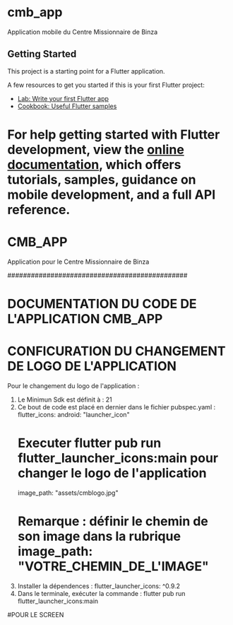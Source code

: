 # cmb_app

Application mobile du Centre Missionnaire de Binza

## Getting Started

This project is a starting point for a Flutter application.

A few resources to get you started if this is your first Flutter project:

- [Lab: Write your first Flutter app](https://docs.flutter.dev/get-started/codelab)
- [Cookbook: Useful Flutter samples](https://docs.flutter.dev/cookbook)

For help getting started with Flutter development, view the
[online documentation](https://docs.flutter.dev/), which offers tutorials,
samples, guidance on mobile development, and a full API reference.
=======
# CMB_APP
Application pour le Centre Missionnaire de Binza

##############################################
# DOCUMENTATION DU CODE DE L'APPLICATION CMB_APP

# CONFICURATION DU CHANGEMENT DE LOGO DE L'APPLICATION
Pour le changement du logo de l'application :
1. Le Minimun Sdk est définit à : 21
2. Ce bout de code est placé en dernier dans le fichier pubspec.yaml :
   flutter_icons:
   android: "launcher_icon"
   # Executer flutter pub run flutter_launcher_icons:main pour changer le logo de l'application
   image_path: "assets/cmblogo.jpg"
   # Remarque : définir le chemin de son image dans la rubrique image_path: "VOTRE_CHEMIN_DE_L'IMAGE"
3. Installer la dépendences : flutter_launcher_icons: ^0.9.2
4. Dans le terminale, exécuter la commande : flutter pub run flutter_launcher_icons:main

#POUR LE SCREEN